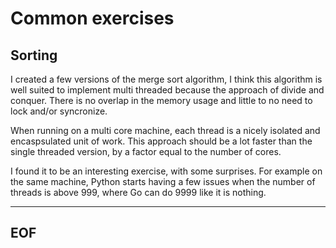 # Common exercises

## Sorting

I created a few versions of the merge sort algorithm, I think this algorithm is well suited to implement multi threaded because the approach of divide and conquer. There is no overlap in the memory usage and little to no need to lock and/or syncronize.

When running on a multi core machine, each thread is a nicely isolated and encaspsulated unit of work. This approach should be a lot faster than the single threaded version, by a factor equal to the number of cores.

I found it to be an interesting exercise, with some surprises. For example on the same machine, Python starts having a few issues when the number of threads is above 999, where Go can do 9999 like it is nothing. 

----
EOF
----